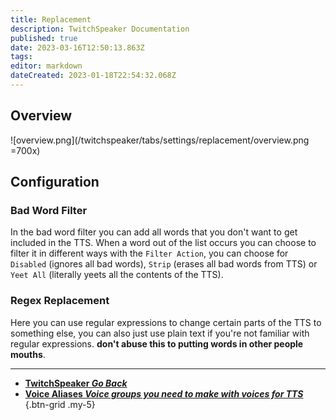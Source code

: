 ```yaml
---
title: Replacement
description: TwitchSpeaker Documentation
published: true
date: 2023-03-16T12:50:13.863Z
tags: 
editor: markdown
dateCreated: 2023-01-18T22:54:32.068Z
---
```


## Overview
![overview.png](/twitchspeaker/tabs/settings/replacement/overview.png =700x)

## Configuration
### Bad Word Filter
In the bad word filter you can add all words that you don't want to get included in the TTS. When a word out of the list occurs you can choose to filter it in different ways with the `Filter Action`, you can choose for `Disabled` (ignores all bad words), `Strip` (erases all bad words from TTS) or `Yeet All` (literally yeets all the contents of the TTS).

### Regex Replacement
Here you can use regular expressions to change certain parts of the TTS to something else, you can also just use plain text if you're not familiar with regular expressions.
**don't abuse this to putting words in other people mouths**.

---

- [<i class="mdi mdi-chevron-left"></i>**TwitchSpeaker *Go Back***](/TwitchSpeaker)
- [<i class="mdi mdi-account-voice text--twitch"></i>**Voice Aliases *Voice groups you need to make with voices for TTS***](/TwitchSpeaker/Settings/Voice-Aliases)
{.btn-grid .my-5}
